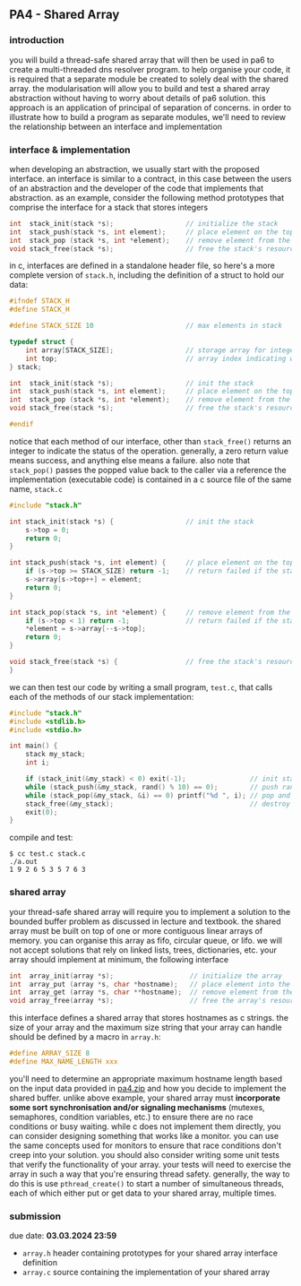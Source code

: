 ## PA4 - Shared Array
### introduction
you will build a thread-safe shared array that will then be used in pa6 to create a multi-threaded
dns resolver program. to help organise your code, it is required that a separate module be created
to solely deal with the shared array. the modularisation will allow you to build and test a shared
array abstraction without having to worry about details of pa6 solution. this approach is an
application of principal of separation of concerns. in order to illustrate how to build a program
as separate modules, we'll need to review the relationship between an interface and implementation

### interface & implementation
when developing an abstraction, we usually start with the proposed interface. an interface is
similar to a contract, in this case between the users of an abstraction and the developer of the
code that implements that abstraction. as an example, consider the following method prototypes
that comprise the interface for a stack that stores integers
```c
int  stack_init(stack *s);                  // initialize the stack
int  stack_push(stack *s, int element);     // place element on the top of the stack
int  stack_pop (stack *s, int *element);    // remove element from the top of the stack
void stack_free(stack *s);                  // free the stack's resources
```

in c, interfaces are defined in a standalone header file, so here's a more complete version of
`stack.h`, including the definition of a struct to hold our data:
```c
#ifndef STACK_H
#define STACK_H

#define STACK_SIZE 10                       // max elements in stack

typedef struct {
    int array[STACK_SIZE];                  // storage array for integers
    int top;                                // array index indicating where the top is
} stack;

int  stack_init(stack *s);                  // init the stack
int  stack_push(stack *s, int element);     // place element on the top of the stack
int  stack_pop (stack *s, int *element);    // remove element from the top of the stack
void stack_free(stack *s);                  // free the stack's resources

#endif
```

notice that each method of our interface, other than `stack_free()` returns an integer to indicate
the status of the operation. generally, a zero return value means success, and anything else means
a failure. also note that `stack_pop()` passes the popped value back to the caller via a reference
the implementation (executable code) is contained in a c source file of the same name, `stack.c`
```c
#include "stack.h"

int stack_init(stack *s) {                  // init the stack
    s->top = 0;
    return 0;
}

int stack_push(stack *s, int element) {     // place element on the top of the stack
    if (s->top >= STACK_SIZE) return -1;    // return failed if the stack is full
    s->array[s->top++] = element;
    return 0;
}

int stack_pop(stack *s, int *element) {     // remove element from the top of the stack
    if (s->top < 1) return -1;              // return failed if the stack is empty
    *element = s->array[--s->top];
    return 0;
}

void stack_free(stack *s) {                 // free the stack's resources
}
```

we can then test our code by writing a small program, `test.c`, that calls each of the methods of
our stack implementation:
```c
#include "stack.h"
#include <stdlib.h>
#include <stdio.h>

int main() {
    stack my_stack;
    int i;

    if (stack_init(&my_stack) < 0) exit(-1);                // init stack, exit if failed
    while (stack_push(&my_stack, rand() % 10) == 0);        // push random numbers until full
    while (stack_pop(&my_stack, &i) == 0) printf("%d ", i); // pop and print until empty
    stack_free(&my_stack);                                  // destroy stack
    exit(0);
}
```

compile and test:
```shell
$ cc test.c stack.c
./a.out
1 9 2 6 5 3 5 7 6 3
```

### shared array
your thread-safe shared array will require you to implement a solution to the bounded buffer
problem as discussed in lecture and textbook. the shared array must be built on top of one or
more contiguous linear arrays of memory. you can organise this array as fifo, circular queue,
or lifo. we will not accept solutions that rely on linked lists, trees, dictionaries, etc. your
array should implement at minimum, the following interface
```c
int  array_init(array *s);                   // initialize the array
int  array_put (array *s, char *hostname);   // place element into the array, block when full
int  array_get (array *s, char **hostname);  // remove element from the array, block when empty
void array_free(array *s);                   // free the array's resources
```
this interface defines a shared array that stores hostnames as c strings. the size of your array
and the maximum size string that your array can handle should be defined by a macro in `array.h`:
```c
#define ARRAY_SIZE 8
#define MAX_NAME_LENGTH xxx
```
you'll need to determine an appropriate maximum hostname length based on the input data provided
in [pa4.zip](pa4.zip) and how you decide to implement the shared buffer. unlike above example, your shared
array must **incorporate some sort synchronisation and/or signaling mechanisms** (mutexes, semaphores,
condition variables, etc.) to ensure there are no race conditions or busy waiting. while c does
not implement them directly, you can consider designing something that works like a monitor. you
can use the same concepts used for monitors to ensure that race conditions don't creep into your
solution. you should also consider writing some unit tests that verify the functionality of your
array. your tests will need to exercise the array in such a way that you're ensuring thread safety.
generally, the way to do this is use `pthread_create()` to start a number of simultaneous threads,
each of which either put or get data to your shared array, multiple times.

### submission
due date: **03.03.2024 23:59**
* `array.h` header containing prototypes for your shared array interface definition
* `array.c` source containing the implementation of your shared array
